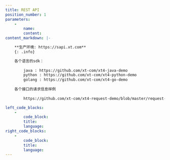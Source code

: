 ```yaml
---
title: REST API
position_number: 1
parameters:
    -
        name:
        content:
content_markdown: |-

    **生产环境: https://sapi.xt.com**
    {: .info}

    各个语言的sdk：
        
        java : https://github.com/xt-com/xt4-java-demo
        python : https://github.com/xt-com/xt4-python-demo
        golang : https://github.com/xt-com/xt4-go-demo
    
    各个接口的请求信息样例
        
        https://github.com/xt-com/xt4-request-demo/blob/master/request-xt.txt

left_code_blocks:
    -
        code_block:
        title:
        language:
right_code_blocks:
    -
        code_block:
        title:
        language:
---
```

